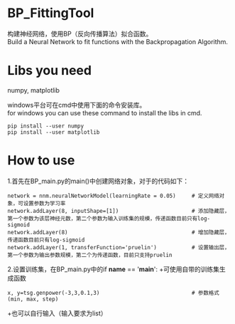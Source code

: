 # BP_FittingTool
构建神经网络，使用BP（反向传播算法）拟合函数。  
Build a Neural Network to fit functions with the Backpropagation Algorithm.

# Libs you need
numpy, matplotlib

windows平台可在cmd中使用下面的命令安装库。  
for windows you can use these command to install the libs in cmd.
```
pip install --user numpy  
pip install --user matplotlib
```

# How to use
1.首先在BP_main.py的main()中创建网络对象，对于的代码如下：
```
network = nnm.neuralNetworkModel(learningRate = 0.05)     # 定义网络对象，可设置参数为学习率  
network.addLayer(8, inputShape=[1])                       # 添加隐藏层，第一个参数为该层神经元数，第二个参数为输入训练集的规模，传递函数目前只有log-sigmoid  
network.addLayer(8)                                       # 增加隐藏层，传递函数目前只有log-sigmoid  
network.addLayer(1, transferFunction='pruelin')           # 设置输出层，第一个参数为输出参数规模，第二个为传递函数，目前只支持pruelin
```

2.设置训练集，在BP_main.py中的if __name__ == '__main__':
+可使用自带的训练集生成函数
```
x, y=tsg.genpower(-3,3,0.1,3)                             # 参数格式(min, max, step)
```
+也可以自行输入（输入要求为list）
